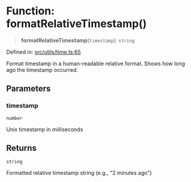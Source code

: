 # Function: formatRelativeTimestamp()

> **formatRelativeTimestamp**(`timestamp`): `string`

Defined in: [src/utils/time.ts:65](https://github.com/Nick2bad4u/Uptime-Watcher/blob/2a45eeb1723f8f7089001af2c92aa07d82dfe7e4/src/utils/time.ts#L65)

Format timestamp in a human-readable relative format.
Shows how long ago the timestamp occurred.

## Parameters

### timestamp

`number`

Unix timestamp in milliseconds

## Returns

`string`

Formatted relative timestamp string (e.g., "2 minutes ago")
